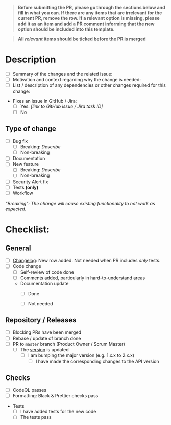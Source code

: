 > **Before submitting the PR, please go through the sections below and fill in what you can. If there are any items that are irrelevant for the current PR, remove the row. If a relevant option is missing, please add it as an item and add a PR comment informing that the new option should be included into this template.**

> **All _relevant_ items should be ticked before the PR is merged**

# Description

- [ ] Summary of the changes and the related issue:
- [ ] Motivation and context regarding why the change is needed:
- [ ] List / description of any dependencies or other changes required for this change:
- Fixes an issue in GitHub / Jira:
  - [ ] Yes: _[link to GitHub issue / Jira task ID]_
  - [ ] No

## Type of change

- [ ] Bug fix
  - [ ] Breaking: _Describe_
  - [ ] Non-breaking
- [ ] Documentation
- [ ] New feature
  - [ ] Breaking: _Describe_
  - [ ] Non-breaking
- [ ] Security Alert fix
- [ ] Tests **(only)**
- [ ] Workflow

_"Breaking": The change will cause existing functionality to not work as expected._

# Checklist:

## General

- [ ] [Changelog](../CHANGELOG.md): New row added. Not needed when PR includes _only_ tests.
- [ ] Code change
  - [ ] Self-review of code done
  - [ ] Comments added, particularly in hard-to-understand areas
  - Documentation update
    - [ ] Done
    - [ ] Not needed


## Repository / Releases

- [ ] Blocking PRs have been merged
- [ ] Rebase / update of branch done
- [ ] PR to `master` branch (Product Owner / Scrum Master)
  - [ ] The [version](../dds_cli/version.py) is updated
    - [ ] I am bumping the major version (e.g. 1.x.x to 2.x.x)
      - [ ] I have made the corresponding changes to the API version

## Checks

- [ ] CodeQL passes
- [ ] Formatting: Black & Prettier checks pass
- Tests
  - [ ] I have added tests for the new code
  - [ ] The tests pass
